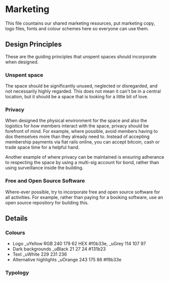 # Marketing

This file countains our shared marketing resources, put marketing copy, logo files, fonts and colour schemes here so everyone can use them.





## Design Principles
These are the guiding principles that unspent spaces should incorporate when designed. 

### Unspent space
The space should be significantly unused, neglected or disregarded, and not necessarily highly regarded. This does not mean it can't be in a central location, but it should be a space that is looking for a little bit of love.

### Privacy
When designed the physical environment for the space and also the logistics for how members interact with the space, privacy should be forefront of mind. For example, where possible, avoid members having to dox themselves more than they already need to. Instead of accepting membership payments via fiat rails online, you can accept bitcoin, cash or trade space time for a helpful hand.

Another example of where privacy can be maintained is ensuring adherance to respecting the space by using a multi-sig account for bond, rather than using surveillance inside the building.

### Free and Open Source Software
Where-ever possible, try to incorporate free and open source software for all activities. For example, rather than paying for a booking software, use an open source repository for building this.

## Details

### Colours
- Logo _uYellow RGB 240 179 62 HEX #f0b33e, _uGrey 114 107 97
- Dark backgrounds _uBlack 21 27 24 #131b23
- Text _uWhite 229 231 236
- Alternative highlights _uOrange 243 175 86 #f9b33e 

### Typology


